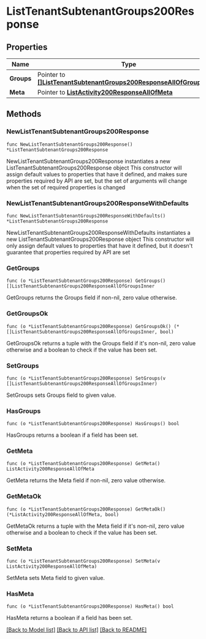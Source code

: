 # ListTenantSubtenantGroups200Response

## Properties

Name | Type | Description | Notes
------------ | ------------- | ------------- | -------------
**Groups** | Pointer to [**[]ListTenantSubtenantGroups200ResponseAllOfGroupsInner**](ListTenantSubtenantGroups200ResponseAllOfGroupsInner.md) |  | [optional] 
**Meta** | Pointer to [**ListActivity200ResponseAllOfMeta**](ListActivity200ResponseAllOfMeta.md) |  | [optional] 

## Methods

### NewListTenantSubtenantGroups200Response

`func NewListTenantSubtenantGroups200Response() *ListTenantSubtenantGroups200Response`

NewListTenantSubtenantGroups200Response instantiates a new ListTenantSubtenantGroups200Response object
This constructor will assign default values to properties that have it defined,
and makes sure properties required by API are set, but the set of arguments
will change when the set of required properties is changed

### NewListTenantSubtenantGroups200ResponseWithDefaults

`func NewListTenantSubtenantGroups200ResponseWithDefaults() *ListTenantSubtenantGroups200Response`

NewListTenantSubtenantGroups200ResponseWithDefaults instantiates a new ListTenantSubtenantGroups200Response object
This constructor will only assign default values to properties that have it defined,
but it doesn't guarantee that properties required by API are set

### GetGroups

`func (o *ListTenantSubtenantGroups200Response) GetGroups() []ListTenantSubtenantGroups200ResponseAllOfGroupsInner`

GetGroups returns the Groups field if non-nil, zero value otherwise.

### GetGroupsOk

`func (o *ListTenantSubtenantGroups200Response) GetGroupsOk() (*[]ListTenantSubtenantGroups200ResponseAllOfGroupsInner, bool)`

GetGroupsOk returns a tuple with the Groups field if it's non-nil, zero value otherwise
and a boolean to check if the value has been set.

### SetGroups

`func (o *ListTenantSubtenantGroups200Response) SetGroups(v []ListTenantSubtenantGroups200ResponseAllOfGroupsInner)`

SetGroups sets Groups field to given value.

### HasGroups

`func (o *ListTenantSubtenantGroups200Response) HasGroups() bool`

HasGroups returns a boolean if a field has been set.

### GetMeta

`func (o *ListTenantSubtenantGroups200Response) GetMeta() ListActivity200ResponseAllOfMeta`

GetMeta returns the Meta field if non-nil, zero value otherwise.

### GetMetaOk

`func (o *ListTenantSubtenantGroups200Response) GetMetaOk() (*ListActivity200ResponseAllOfMeta, bool)`

GetMetaOk returns a tuple with the Meta field if it's non-nil, zero value otherwise
and a boolean to check if the value has been set.

### SetMeta

`func (o *ListTenantSubtenantGroups200Response) SetMeta(v ListActivity200ResponseAllOfMeta)`

SetMeta sets Meta field to given value.

### HasMeta

`func (o *ListTenantSubtenantGroups200Response) HasMeta() bool`

HasMeta returns a boolean if a field has been set.


[[Back to Model list]](../README.md#documentation-for-models) [[Back to API list]](../README.md#documentation-for-api-endpoints) [[Back to README]](../README.md)


